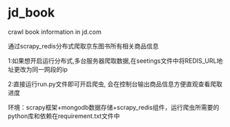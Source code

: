 # jd_book
crawl book information in jd.com

通过scrapy_redis分布式爬取京东图书所有相关商品信息

1:如果想开启运行分布式,多台服务器爬取数据,在seetings文件中将REDIS_URL地址更改为同一网段的ip

2:直接运行run.py文件即可开启爬虫, 会在控制台输出商品信息方便直观查看爬取进度

环境：scrapy框架+mongodb数据存储+scrapy_redis组件，运行爬虫所需要的python库和依赖在requirement.txt文件中
